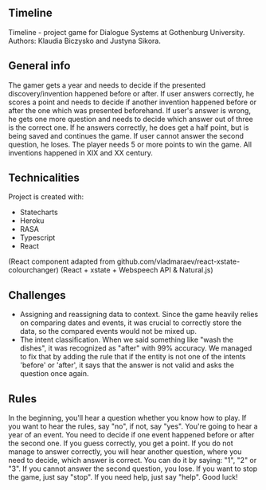 ## Timeline
Timeline - project game for Dialogue Systems at Gothenburg University.
Authors: Klaudia Biczysko and Justyna Sikora.


## General info
The gamer gets a year and needs to decide if the presented discovery/invention happened before or after.
If user answers correctly, he scores a point and needs to decide if another invention happened before or after the one which was presented beforehand.
If user's answer is wrong, he gets one more question and needs to decide which answer
out of three is the correct one.
If he answers correctly, he does get a half point, but is being saved and continues the game. If user cannot answer the second question, he loses. 
The player needs 5 or more points to win the game.
All inventions happened in XIX and XX century.

## Technicalities
Project is created with:
* Statecharts
* Heroku
* RASA
* Typescript
* React

(React component adapted from github.com/vladmaraev/react-xstate-colourchanger)
(React + xstate + Webspeech API & Natural.js)

## Challenges
* Assigning and reassigning data to context.
Since the game heavily relies on comparing dates and events, it was crucial to correctly store the data, so the compared events would not be mixed up.
* The intent classification.
When we said something like "wash the dishes", it was recognized as "after" with 99% accuracy. We managed to fix that by adding the rule that if the entity is not one of the intents 'before' or 'after', it says that the answer is not valid and asks the question once again.

## Rules
In the beginning, you'll hear a question whether you know how to play. If you want to hear the rules, say "no", if not, say "yes".
You're going to hear a year of an event. You need to decide if one event happened before or after the second one. If you guess correctly, you get a point. If you do not manage to answer correctly, you will hear another question, where you
need to decide, which answer is correct. You can do it by saying: "1", "2" or "3". If you cannot answer the second question, you lose. 
If you want to stop the game, just say "stop". If you need help, just say "help".
Good luck!
